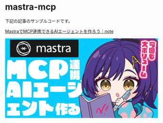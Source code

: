 # mastra-mcp

下記の記事のサンプルコードです。


[MastraでMCP連携できるAIエージェントを作ろう｜note](https://note.com/nike_cha_n/n/nbc7696f06eb8)

![image](./image.png)

